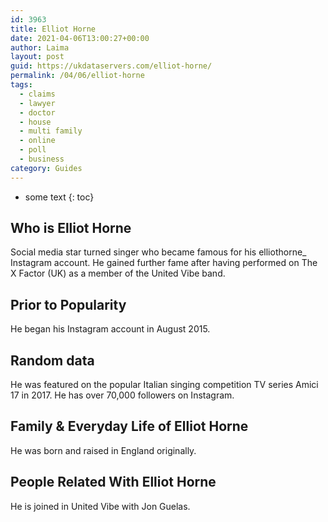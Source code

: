 ```yaml
---
id: 3963
title: Elliot Horne
date: 2021-04-06T13:00:27+00:00
author: Laima
layout: post
guid: https://ukdataservers.com/elliot-horne/
permalink: /04/06/elliot-horne
tags:
  - claims
  - lawyer
  - doctor
  - house
  - multi family
  - online
  - poll
  - business
category: Guides
---
```


* some text
{: toc}


## Who is Elliot Horne
                  
                  
                  
Social media star turned singer who became famous for his elliothorne_ Instagram account. He gained further fame after having performed on The X Factor (UK) as a member of the United Vibe band.
                  
              
            
              
            
                
                
                
## Prior to Popularity
                  
                  
                  
He began his Instagram account in August 2015. 
                  
              
            
              
            
                
                
                
## Random data
                  
                  
                  
He was featured on the popular Italian singing competition TV series Amici 17 in 2017. He has over 70,000 followers on Instagram. 
                  
              
            
              
            
                
                
                
## Family & Everyday Life of Elliot Horne
                  
                  
                  
He was born and raised in England originally. 
                  
              
            
              
            
                
                
                
## People Related With Elliot Horne
                  
                  
                  
He is joined in United Vibe with Jon Guelas.
                  
              
            
              
            
                
              
            
              
              
            
            
              
            
          
          
          